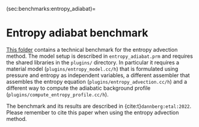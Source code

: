 (sec:benchmarks:entropy_adiabat)=
# Entropy adiabat benchmark

[This folder](https://github.com/geodynamics/aspect/tree/main/benchmarks/entropy_adiabat)
contains a technical benchmark for the entropy advection method.
The model setup is described in `entropy_adiabat.prm` and requires the shared
libraries in the `plugins/` directory. In particular it requires a material
model (`plugins/entropy_model.cc/h`) that is formulated using pressure and entropy as independent variables, a different assembler that assembles the entropy equation (`plugins/entropy_advection.cc/h`) and a different way to compute the adiabatic background profile (`plugins/compute_entropy_profile.cc/h`).

The benchmark and its results are described in {cite:t}`dannberg:etal:2022`. Please remember to cite this paper when using the entropy advection method.
